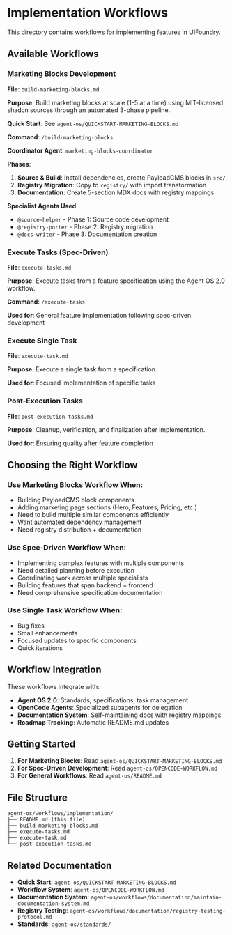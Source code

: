 # Implementation Workflows

This directory contains workflows for implementing features in UIFoundry.

## Available Workflows

### Marketing Blocks Development

**File**: `build-marketing-blocks.md`

**Purpose**: Build marketing blocks at scale (1-5 at a time) using MIT-licensed shadcn sources through an automated 3-phase pipeline.

**Quick Start**: See `agent-os/QUICKSTART-MARKETING-BLOCKS.md`

**Command**: `/build-marketing-blocks`

**Coordinator Agent**: `marketing-blocks-coordinator`

**Phases**:

1. **Source & Build**: Install dependencies, create PayloadCMS blocks in `src/`
2. **Registry Migration**: Copy to `registry/` with import transformation
3. **Documentation**: Create 5-section MDX docs with registry mappings

**Specialist Agents Used**:

- `@source-helper` - Phase 1: Source code development
- `@registry-porter` - Phase 2: Registry migration
- `@docs-writer` - Phase 3: Documentation creation

### Execute Tasks (Spec-Driven)

**File**: `execute-tasks.md`

**Purpose**: Execute tasks from a feature specification using the Agent OS 2.0 workflow.

**Command**: `/execute-tasks`

**Used for**: General feature implementation following spec-driven development

### Execute Single Task

**File**: `execute-task.md`

**Purpose**: Execute a single task from a specification.

**Used for**: Focused implementation of specific tasks

### Post-Execution Tasks

**File**: `post-execution-tasks.md`

**Purpose**: Cleanup, verification, and finalization after implementation.

**Used for**: Ensuring quality after feature completion

## Choosing the Right Workflow

### Use Marketing Blocks Workflow When:

- Building PayloadCMS block components
- Adding marketing page sections (Hero, Features, Pricing, etc.)
- Need to build multiple similar components efficiently
- Want automated dependency management
- Need registry distribution + documentation

### Use Spec-Driven Workflow When:

- Implementing complex features with multiple components
- Need detailed planning before execution
- Coordinating work across multiple specialists
- Building features that span backend + frontend
- Need comprehensive specification documentation

### Use Single Task Workflow When:

- Bug fixes
- Small enhancements
- Focused updates to specific components
- Quick iterations

## Workflow Integration

These workflows integrate with:

- **Agent OS 2.0**: Standards, specifications, task management
- **OpenCode Agents**: Specialized subagents for delegation
- **Documentation System**: Self-maintaining docs with registry mappings
- **Roadmap Tracking**: Automatic README.md updates

## Getting Started

1. **For Marketing Blocks**: Read `agent-os/QUICKSTART-MARKETING-BLOCKS.md`
2. **For Spec-Driven Development**: Read `agent-os/OPENCODE-WORKFLOW.md`
3. **For General Workflows**: Read `agent-os/README.md`

## File Structure

```
agent-os/workflows/implementation/
├── README.md (this file)
├── build-marketing-blocks.md
├── execute-tasks.md
├── execute-task.md
└── post-execution-tasks.md
```

## Related Documentation

- **Quick Start**: `agent-os/QUICKSTART-MARKETING-BLOCKS.md`
- **Workflow System**: `agent-os/OPENCODE-WORKFLOW.md`
- **Documentation System**: `agent-os/workflows/documentation/maintain-documentation-system.md`
- **Registry Testing**: `agent-os/workflows/documentation/registry-testing-protocol.md`
- **Standards**: `agent-os/standards/`
